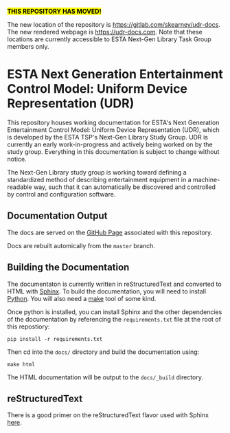 <mark><b>THIS REPOSITORY HAS MOVED!</b></mark>

The new location of the repository is https://gitlab.com/skearney/udr-docs. The new rendered
webpage is https://udr-docs.com. Note that these locations are currently accessible to ESTA
Next-Gen Library Task Group members only.

# ESTA Next Generation Entertainment Control Model: Uniform Device Representation (UDR)

This repository houses working documentation for ESTA's Next Generation Entertainment Control Model: Uniform Device Representation (UDR),
which is developed by the ESTA TSP's Next-Gen Library Study Group. UDR is currently an early
work-in-progress and actively being worked on by the study group. Everything in this documentation
is subject to change without notice.

The Next-Gen Library study group is working toward defining a standardized method of describing
entertainment equipment in a machine-readable way, such that it can automatically be discovered and
controlled by control and configuration software.

## Documentation Output

The docs are served on the [GitHub Page](https://samkearney.github.io/esta-ngl) associated with
this repository.

Docs are rebuilt automically from the `master` branch.

## Building the Documentation

The documentaton is currently written in reStructuredText and converted to HTML with
[Sphinx](https://www.sphinx-doc.org). To build the documentation, you will need to install
[Python](https://www.python.org). You will also need a
[make](https://en.wikipedia.org/wiki/Make_(software)) tool of some kind.

Once python is installed, you can install Sphinx and the other dependencies of the documentation
by referencing the `requirements.txt` file at the root of this repostiory:

```
pip install -r requirements.txt
```

Then cd into the `docs/` directory and build the documentation using:

```
make html
```

The HTML documentation will be output to the `docs/_build` directory.

## reStructuredText

There is a good primer on the reStructuredText flavor used with Sphinx
[here](https://www.sphinx-doc.org/en/master/usage/restructuredtext/index.html).
